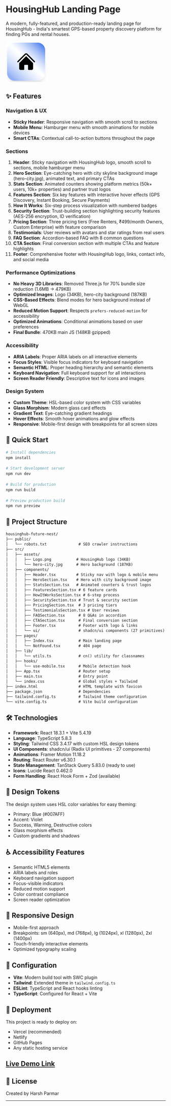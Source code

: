 # HousingHub Landing Page

A modern, fully-featured, and production-ready landing page for HousingHub - India's smartest GPS-based property discovery platform for finding PGs and rental houses.

![HousingHub Logo](src/assets/Logo.png)

## ✨ Features

### Navigation & UX
- **Sticky Header**: Responsive navigation with smooth scroll to sections
- **Mobile Menu**: Hamburger menu with smooth animations for mobile devices
- **Smart CTAs**: Contextual call-to-action buttons throughout the page

### Sections
1. **Header**: Sticky navigation with HousingHub logo, smooth scroll to sections, mobile hamburger menu
2. **Hero Section**: Eye-catching hero with city skyline background image (hero-city.jpg), animated text, and primary CTAs
3. **Stats Section**: Animated counters showing platform metrics (50k+ users, 10k+ properties) and partner trust logos
4. **Features Section**: Six key features with interactive hover effects (GPS Discovery, Instant Booking, Secure Payments)
5. **How It Works**: Six-step process visualization with numbered badges
6. **Security Section**: Trust-building section highlighting security features (AES-256 encryption, ID verification)
7. **Pricing Section**: Three pricing tiers (Free Renters, ₹499/month Owners, Custom Enterprise) with feature comparison
8. **Testimonials**: User reviews with avatars and star ratings from real users
9. **FAQ Section**: Accordion-based FAQ with 8 common questions
10. **CTA Section**: Final conversion section with multiple CTAs and feature highlights
11. **Footer**: Comprehensive footer with HousingHub logo, links, contact info, and social media

### Performance Optimizations
- **No Heavy 3D Libraries**: Removed Three.js for 70% bundle size reduction (1.6MB → 479KB)
- **Optimized Images**: Logo (34KB), hero-city background (187KB)
- **CSS-Based Effects**: Blend modes for hero background instead of WebGL
- **Reduced Motion Support**: Respects `prefers-reduced-motion` for accessibility
- **Optimized Animations**: Conditional animations based on user preferences
- **Final Bundle**: 470KB main JS (148KB gzipped)

### Accessibility
- **ARIA Labels**: Proper ARIA labels on all interactive elements
- **Focus Styles**: Visible focus indicators for keyboard navigation
- **Semantic HTML**: Proper heading hierarchy and semantic elements
- **Keyboard Navigation**: Full keyboard support for all interactions
- **Screen Reader Friendly**: Descriptive text for icons and images

### Design System
- **Custom Theme**: HSL-based color system with CSS variables
- **Glass Morphism**: Modern glass card effects
- **Gradient Text**: Eye-catching gradient headings
- **Hover Effects**: Smooth hover animations and glow effects
- **Responsive**: Mobile-first design with breakpoints for all screen sizes

## 🚀 Quick Start

```sh
# Install dependencies
npm install

# Start development server
npm run dev

# Build for production
npm run build

# Preview production build
npm run preview
```

## 📁 Project Structure

```
housinghub-future-nest/
├── public/
│   └── robots.txt              # SEO crawler instructions
├── src/
│   ├── assets/
│   │   ├── Logo.png           # HousingHub logo (34KB)
│   │   └── hero-city.jpg      # Hero background (187KB)
│   ├── components/
│   │   ├── Header.tsx         # Sticky nav with logo & mobile menu
│   │   ├── HeroSection.tsx    # Hero with city background image
│   │   ├── StatsSection.tsx   # Animated counters & trust logos
│   │   ├── FeaturesSection.tsx # 6 feature cards
│   │   ├── HowItWorksSection.tsx # 6-step process
│   │   ├── SecuritySection.tsx # Trust & security section
│   │   ├── PricingSection.tsx  # 3 pricing tiers
│   │   ├── TestimonialsSection.tsx # User reviews
│   │   ├── FAQSection.tsx      # 8 Q&As in accordion
│   │   ├── CTASection.tsx      # Final conversion section
│   │   ├── Footer.tsx          # Footer with logo & links
│   │   └── ui/                 # shadcn/ui components (27 primitives)
│   ├── pages/
│   │   ├── Index.tsx           # Main landing page
│   │   └── NotFound.tsx        # 404 page
│   ├── lib/
│   │   └── utils.ts            # cn() utility for classnames
│   ├── hooks/
│   │   └── use-mobile.tsx      # Mobile detection hook
│   ├── App.tsx                 # Router setup
│   ├── main.tsx                # Entry point
│   └── index.css               # Global styles + Tailwind
├── index.html                  # HTML template with favicon
├── package.json                # Dependencies
├── tailwind.config.ts          # Tailwind theme configuration
└── vite.config.ts              # Vite build configuration
```

## 🛠️ Technologies

- **Framework**: React 18.3.1 + Vite 5.4.19
- **Language**: TypeScript 5.8.3
- **Styling**: Tailwind CSS 3.4.17 with custom HSL design tokens
- **UI Components**: shadcn/ui (Radix UI primitives - 27 components)
- **Animations**: Framer Motion 11.18.2
- **Routing**: React Router v6.30.1
- **State Management**: TanStack Query 5.83.0 (ready to use)
- **Icons**: Lucide React 0.462.0
- **Form Handling**: React Hook Form + Zod (available)

## 🎨 Design Tokens

The design system uses HSL color variables for easy theming:
- Primary: Blue (#007AFF)
- Accent: Violet
- Success, Warning, Destructive colors
- Glass morphism effects
- Custom gradients and shadows

## ♿ Accessibility Features

- Semantic HTML5 elements
- ARIA labels and roles
- Keyboard navigation support
- Focus-visible indicators
- Reduced motion support
- Color contrast compliance
- Screen reader optimization

## 📱 Responsive Design

- Mobile-first approach
- Breakpoints: sm (640px), md (768px), lg (1024px), xl (1280px), 2xl (1400px)
- Touch-friendly interactive elements
- Optimized typography scaling

## 🔧 Configuration

- **Vite**: Modern build tool with SWC plugin
- **Tailwind**: Extended theme in `tailwind.config.ts`
- **ESLint**: TypeScript and React hooks linting
- **TypeScript**: Configured for React + Vite

## 🚀 Deployment

This project is ready to deploy on:
- Vercel (recommended)
- Netlify
- GitHub Pages
- Any static hosting service

## <a href="https://housinghubapp.netlify.app/">Live Demo Link</a>

## 📄 License

Created by Harsh Parmar

---
